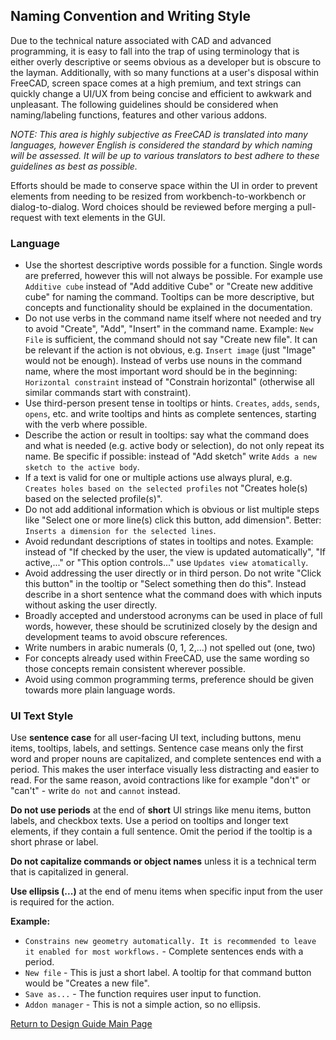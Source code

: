 ## Naming Convention and Writing Style

Due to the technical nature associated with CAD and advanced programming, it is easy to fall into the trap of using terminology that is either overly descriptive or seems obvious as a developer but is obscure to the layman. Additionally, with so many functions at a user's disposal within FreeCAD, screen space comes at a high premium, and text strings can quickly change a UI/UX from being concise and efficient to awkwark and unpleasant. The following guidelines should be considered when naming/labeling functions, features and other various addons.

*NOTE: This area is highly subjective as FreeCAD is translated into many languages, however English is considered the standard by which naming will be assessed. It will be up to various translators to best adhere to these guidelines as best as possible.*

Efforts should be made to conserve space within the UI in order to prevent elements from needing to be resized from workbench-to-workbench or dialog-to-dialog. Word choices should be reviewed before merging a pull-request with text elements in the GUI.

### Language

- Use the shortest descriptive words possible for a function. Single words are preferred, however this will not always be possible. For example use `Additive cube` instead of "Add additive Cube" or "Create new additive cube" for naming the command. Tooltips can be more descriptive, but concepts and functionality should be explained in the documentation.
- Do not use verbs in the command name itself where not needed and try to avoid "Create", "Add", "Insert" in the command name. Example: `New File` is sufficient, the command should not say "Create new file". It can be relevant if the action is not obvious, e.g. `Insert image` (just "Image" would not be enough). Instead of verbs use nouns in the command name, where the most important word should be in the beginning: `Horizontal constraint` instead of "Constrain horizontal" (otherwise all similar commands start with constraint).
- Use third-person present tense in tooltips or hints. `Creates`, `adds`, `sends`, `opens`, etc. and write tooltips and hints as complete sentences, starting with the verb where possible.
- Describe the action or result in tooltips: say what the command does and what is needed (e.g. active body or selection), do not only repeat its name. Be specific if possible: instead of "Add sketch" write `Adds a new sketch to the active body`.
- If a text is valid for one or multiple actions use always plural, e.g. `Creates holes based on the selected profiles` not "Creates hole(s) based on the selected profile(s)".
- Do not add additional information which is obvious or list multiple steps like "Select one or more line(s) click this button, add dimension". Better: `Inserts a dimension for the selected lines`.
- Avoid redundant descriptions of states in tooltips and notes. Example: instead of "If checked by the user, the view is updated automatically", "If active,..." or "This option controls..." use `Updates view atomatically`.
- Avoid addressing the user directly or in third person. Do not write "Click this button" in the tooltip or "Select something then do this". Instead describe in a short sentence what the command does with which inputs without asking the user directly.
- Broadly accepted and understood acronyms can be used in place of full words, however, these should be scrutinized closely by the design and development teams to avoid obscure references.
- Write numbers in arabic numerals (0, 1, 2,...) not spelled out (one, two)
- For concepts already used within FreeCAD, use the same wording so those concepts remain consistent wherever possible.
- Avoid using common programming terms, preference should be given towards more plain language words.


### UI Text Style

Use **sentence case** for all user-facing UI text, including buttons, menu items, tooltips, labels, and settings. Sentence case means only the first word and proper nouns are capitalized, and complete sentences end with a period. This makes the user interface visually less distracting and easier to read. For the same reason, avoid contractions like for example "don't" or "can't" - write `do not` and `cannot` instead.

**Do not use periods** at the end of **short** UI strings like menu items, button labels, and checkbox texts. Use a period on tooltips and longer text elements, if they contain a full sentence. Omit the period if the tooltip is a short phrase or label.

**Do not capitalize commands or object names** unless it is a technical term that is capitalized in general.

**Use ellipsis (...)** at the end of menu items when specific input from the user is required for the action.

**Example:**
- `Constrains new geometry automatically. It is recommended to leave it enabled for most workflows.` - Complete sentences ends with a period.
- `New file` - This is just a short label. A tooltip for that command button would be "Creates a new file".
- `Save as...` - The function requires user input to function.
- `Addon manager` - This is not a simple action, so no ellipsis.

[Return to Design Guide Main Page](index.md)
